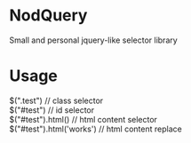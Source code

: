 NodQuery
========

Small and personal jquery-like selector library 

Usage
===
$(".test") // class selector<br>
$("#test") // id selector<br>
$("#test").html() // html content selector<br>
$("#test").html('works') // html content replace
